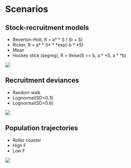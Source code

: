 
# Scenarios

## Stock-recruitment models

- Beverton-Holt, R = a* * S / (b + S)
- Ricker, R = a* * S* * *exp(-b * *S)
- Mean
- Hockey stick (segreg), R = ifelse(S <= b, a * *S, a * *b)

![](png/srm.png)

## Recruitment deviances

- Random walk 
- Lognormal(SD=0.3)
- Lognormal(SD=0.6)

![](png/devs.png)

## Population trajectories

- Roller coaster
- High F
- Low F

![](png/traj.png)

